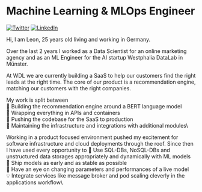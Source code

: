 # Machine Learning & MLOps Engineer
<a href="https://twitter.com/LeonMenkreo" target="_blank"><img alt="Twitter" src="https://img.shields.io/badge/Twitter-1DA1F2?style=for-the-badge&logo=twitter&logoColor=white" /></a>
<a href="https://www.linkedin.com/in/leon-menkreo-kuntzsch/" target="_blank"><img alt="LinkedIn" src="https://img.shields.io/badge/LinkedIn-0077B5?style=for-the-badge&logo=linkedin&logoColor=white" /></a>

Hi, I am Leon, 25 years old living and working in Germany. 

Over the last 2 years I worked as a Data Scientist for an online marketing agency and as an ML Engineer for the AI startup Westphalia DataLab in Münster.

At WDL we are currently building a SaaS to help our customers find the right leads at the right time.
The core of our product is a recommendation engine, matching our customers with the right companies.

My work is split between  
🤗 Building the recommendation engine around a BERT language model\
🎁 Wrapping everything in APIs and containers\
🚀 Pushing the codebase for the SaaS to production\
🚧 Maintaining the infrastructure and integrations with additional modules\

Working in a product focused environment pushed my excitement for software infrastructure and cloud deployments through the roof.
Since then I have used every opportunity to
💾 Use SQL-DBs, NoSQL-DBs and unstructured data storages appropriately and dynamically with ML models\
🚢 Ship models as early and as stable as possible\
🚨 Have an eye on changing parameters and performances of a live model\
💡 Integrate services like message broker and pod scaling cleverly in the applications workflow\

<!--
**LeonKolyang/LeonKolyang** is a ✨ _special_ ✨ repository because its `README.md` (this file) appears on your GitHub profile.

Here are some ideas to get you started:

- 🔭 I’m currently working on ...
- 🌱 I’m currently learning ...
- 👯 I’m looking to collaborate on ...
- 🤔 I’m looking for help with ...
- 💬 Ask me about ...
- 📫 How to reach me: ...
- 😄 Pronouns: ...
- ⚡ Fun fact: ...
-->
